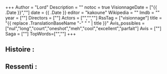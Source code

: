 +++
Author = "Lord"
Description = ""
notoc = true
VisionnageDate = ["{{ .Date }}",""]
date = {{ .Date }}
editor = "kakoune"
Wikipedia = ""
Imdb = ""
year = [""]
Directors = [""]
Actors = ["","",""]
RssTag = ["visionnage"]
title = "{{ replace .TranslationBaseName "-" " " | title }}"
Avis_possibles = ["nul","long","court","oneshot","meh","cool","excellent","parfait"]
Avis = [""] 
Saga = [""]
TopWords=["",""]
+++
## Histoire : 

## Ressenti :

